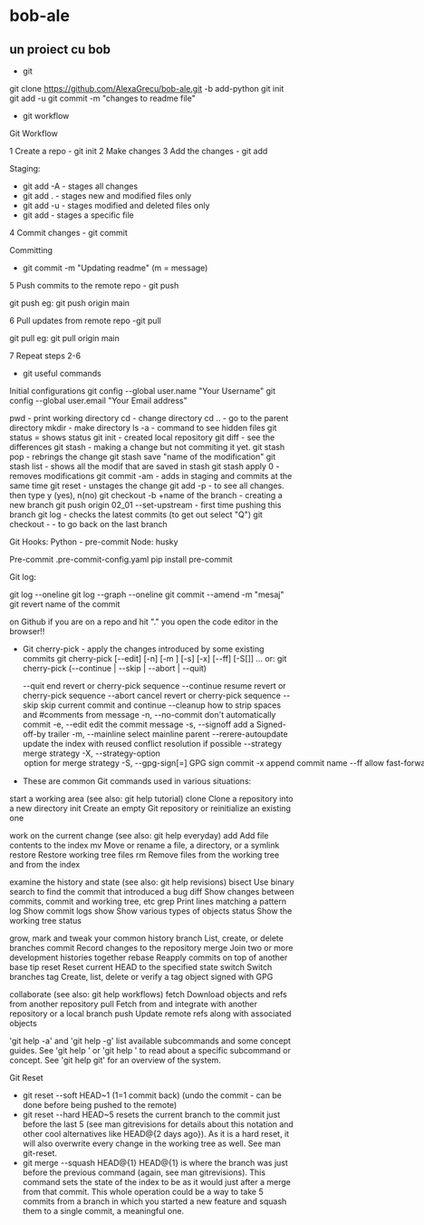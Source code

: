 # bob-ale

## un proiect cu bob

* git

git clone https://github.com/AlexaGrecu/bob-ale.git -b add-python
git init
git add -u
git commit -m "changes to readme file"

* git workflow

Git Workflow

1 Create a repo - git init
2 Make changes
3 Add the changes - git add

Staging:
- git add -A - stages all changes
- git add . - stages new and modified files only
- git add -u - stages modified and deleted files only
- git add <file> - stages a specific file

4 Commit changes - git commit

Committing
- git commit -m "Updating readme" (m = message)

5 Push commits to the remote repo - git push

git push <remote> <branch>
eg: git push origin main

6 Pull updates from remote repo -git pull

git pull <remote> <branch>
eg: git pull origin main

7 Repeat steps 2-6

* git useful commands


Initial configurations
git config --global user.name "Your Username"
git config --global user.email "Your Email address"


pwd - print working directory
cd - change directory
cd .. - go to the parent directory
mkdir - make directory 
ls -a - command to see hidden files
git status = shows status 
git init - created local repository
git diff - see the differences
git stash - making a change but not commiting it yet.
git stash pop - rebrings the change
git stash save "name of the modification"
git stash list - shows all the modif that are saved in stash
git stash apply 0 -removes modifications
git commit -am - adds in staging and commits at the same time
git reset <specific file> - unstages the change
git add -p - to see all changes. then type y (yes), n(no)
git checkout -b +name of the branch - creating a new branch
git push origin 02_01 --set-upstream - first time pushing this branch
git log - checks the latest commits (to get out select "Q")
git checkout - - to go back on the last branch

Git Hooks:
Python - pre-commit
Node: husky

Pre-commit 
.pre-commit-config.yaml
pip install pre-commit

Git log:

git log --oneline
git log --graph --oneline
git commit --amend -m "mesaj"
git revert name of the commit 


on Github if you are on a repo and hit "." you open the code editor in the browser!!

- Git cherry-pick - apply the changes introduced by some existing commits
git cherry-pick [--edit] [-n] [-m <parent-number>] [-s] [-x] [--ff]
                       [-S[<keyid>]] <commit>...
   or: git cherry-pick (--continue | --skip | --abort | --quit)

    --quit                end revert or cherry-pick sequence
    --continue            resume revert or cherry-pick sequence
    --abort               cancel revert or cherry-pick sequence
    --skip                skip current commit and continue
    --cleanup <mode>      how to strip spaces and #comments from message
    -n, --no-commit       don't automatically commit
    -e, --edit            edit the commit message
    -s, --signoff         add a Signed-off-by trailer
    -m, --mainline <parent-number>
                          select mainline parent
    --rerere-autoupdate   update the index with reused conflict resolution if possible
    --strategy <strategy>
                          merge strategy
    -X, --strategy-option <option>
                          option for merge strategy
    -S, --gpg-sign[=<key-id>]
                          GPG sign commit
    -x                    append commit name
    --ff                  allow fast-forward
    --allow-empty         preserve initially empty commits
    --allow-empty-message
                          allow commits with empty messages
    --keep-redundant-commits
                          keep redundant, empty commits


- These are common Git commands used in various situations:

start a working area (see also: git help tutorial)
   clone     Clone a repository into a new directory
   init      Create an empty Git repository or reinitialize an existing one

work on the current change (see also: git help everyday)
   add       Add file contents to the index
   mv        Move or rename a file, a directory, or a symlink
   restore   Restore working tree files
   rm        Remove files from the working tree and from the index

examine the history and state (see also: git help revisions)
   bisect    Use binary search to find the commit that introduced a bug
   diff      Show changes between commits, commit and working tree, etc
   grep      Print lines matching a pattern
   log       Show commit logs
   show      Show various types of objects
   status    Show the working tree status

grow, mark and tweak your common history
   branch    List, create, or delete branches
   commit    Record changes to the repository
   merge     Join two or more development histories together
   rebase    Reapply commits on top of another base tip
   reset     Reset current HEAD to the specified state
   switch    Switch branches
   tag       Create, list, delete or verify a tag object signed with GPG

collaborate (see also: git help workflows)
   fetch     Download objects and refs from another repository
   pull      Fetch from and integrate with another repository or a local branch
   push      Update remote refs along with associated objects

'git help -a' and 'git help -g' list available subcommands and some
concept guides. See 'git help <command>' or 'git help <concept>'
to read about a specific subcommand or concept.
See 'git help git' for an overview of the system.

Git Reset

- git reset --soft HEAD~1 (1=1 commit back) (undo the commit - can be done before being pushed to the remote)
- git reset --hard HEAD~5 resets the current branch to the commit just before the last 5 (see man 
gitrevisions for details about this notation and other cool alternatives like HEAD@{2 days ago}). 
As it is a hard reset, it will also overwrite every change in the working tree as well. See man git-reset.
- git merge --squash HEAD@{1} HEAD@{1} is where the branch was just before the previous command 
(again, see man gitrevisions). This command sets the state of the index to be as it would just after a 
merge from that commit. This whole operation could be a way to take 5 commits from a branch in which you 
started a new feature and squash them to a single commit, a meaningful one.
